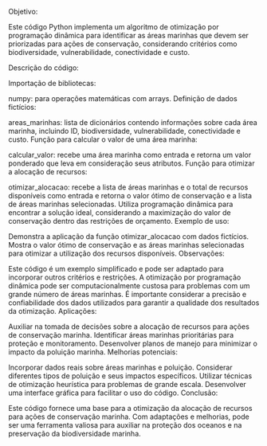 Objetivo:

Este código Python implementa um algoritmo de otimização por programação dinâmica para identificar as áreas marinhas que devem ser priorizadas para ações de conservação, considerando critérios como biodiversidade, vulnerabilidade, conectividade e custo.

Descrição do código:

Importação de bibliotecas:

numpy: para operações matemáticas com arrays.
Definição de dados fictícios:

areas_marinhas: lista de dicionários contendo informações sobre cada área marinha, incluindo ID, biodiversidade, vulnerabilidade, conectividade e custo.
Função para calcular o valor de uma área marinha:

calcular_valor: recebe uma área marinha como entrada e retorna um valor ponderado que leva em consideração seus atributos.
Função para otimizar a alocação de recursos:

otimizar_alocacao: recebe a lista de áreas marinhas e o total de recursos disponíveis como entrada e retorna o valor ótimo de conservação e a lista de áreas marinhas selecionadas.
Utiliza programação dinâmica para encontrar a solução ideal, considerando a maximização do valor de conservação dentro das restrições de orçamento.
Exemplo de uso:

Demonstra a aplicação da função otimizar_alocacao com dados fictícios.
Mostra o valor ótimo de conservação e as áreas marinhas selecionadas para otimizar a utilização dos recursos disponíveis.
Observações:

Este código é um exemplo simplificado e pode ser adaptado para incorporar outros critérios e restrições.
A otimização por programação dinâmica pode ser computacionalmente custosa para problemas com um grande número de áreas marinhas.
É importante considerar a precisão e confiabilidade dos dados utilizados para garantir a qualidade dos resultados da otimização.
Aplicações:

Auxiliar na tomada de decisões sobre a alocação de recursos para ações de conservação marinha.
Identificar áreas marinhas prioritárias para proteção e monitoramento.
Desenvolver planos de manejo para minimizar o impacto da poluição marinha.
Melhorias potenciais:

Incorporar dados reais sobre áreas marinhas e poluição.
Considerar diferentes tipos de poluição e seus impactos específicos.
Utilizar técnicas de otimização heurística para problemas de grande escala.
Desenvolver uma interface gráfica para facilitar o uso do código.
Conclusão:

Este código fornece uma base para a otimização da alocação de recursos para ações de conservação marinha.
Com adaptações e melhorias, pode ser uma ferramenta valiosa para auxiliar na proteção dos oceanos e na preservação da biodiversidade marinha.
